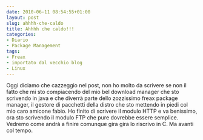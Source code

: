```yaml
---
date: 2010-06-11 08:54:55+01:00
layout: post
slug: ahhhh-che-caldo
title: Ahhhh che caldo!!!
categories:
- Diario
- Package Management
tags:
- Freax
- importato dal vecchio blog
- Linux
---
```


Oggi diciamo che cazzeggio nel post, non ho molto da scrivere se non il fatto che mi sto compiacendo del mio bel download manager che sto scrivendo in java e che diverrà parte dello zozzissimo freax package manager, il gestore di pacchetti della distro che sto mettendo in piedi col mio caro amicone fabio. Ho finito di scrivere il modulo HTTP e va benissimo, ora sto scrivendo il modulo FTP che pure dovrebbe essere semplice. Vedremo come andrà a finire comunque gira gira lo riscrivo in C. Ma avanti col tempo.
